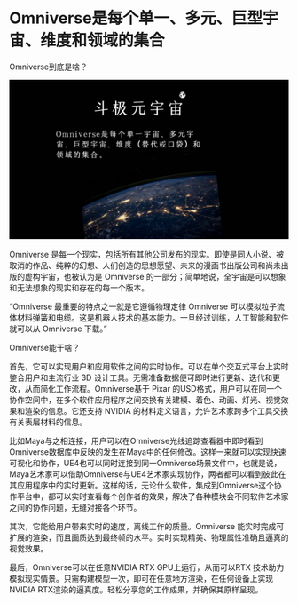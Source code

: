 # Omniverse是每个单一、多元、巨型宇宙、维度和领域的集合


Omniverse到底是啥？

![](fmt01.jpg)



Omniverse 是每一个现实，包括所有其他公司发布的现实。即使是同人小说、被取消的作品、纯粹的幻想、人们创造的思想愿望、未来的漫画书出版公司和尚未出版的虚构宇宙，也被认为是 Omniverse 的一部分；简单地说，全宇宙是可以想象和无法想象的现实和存在的每一个版本。

“Omniverse 最重要的特点之一就是它遵循物理定律 Omniverse 可以模拟粒子流体材料弹簧和电缆。这是机器人技术的基本能力。一旦经过训练，人工智能和软件就可以从 Omniverse 下载。”

Omniverse能干啥？

首先，它可以实现用户和应用软件之间的实时协作。可以在单个交互式平台上实时整合用户和主流行业 3D 设计工具。无需准备数据便可即时进行更新、迭代和更改，从而简化工作流程。Omniverse基于 Pixar 的USD格式，用户可以在同一个协作空间中，在多个软件应用程序之间交换有关建模、着色、动画、灯光、视觉效果和渲染的信息。它还支持 NVIDIA 的材料定义语言，允许艺术家跨多个工具交换有关表层材料的信息。

比如Maya与之相连接，用户可以在Omniverse光线追踪查看器中即时看到Omniverse数据库中反映的发生在Maya中的任何修改。这样一来就可以实现快速可视化和协作，UE4也可以同时连接到同一Omniverse场景文件中，也就是说，Maya艺术家可以借助Omniverse与UE4艺术家实现协作，两者都可以看到彼此在其应用程序中的实时更新。这样的话，无论什么软件，集成到Omniverse这个协作平台中，都可以实时查看每个创作者的效果，解决了各种模块会不同软件艺术家之间的协作问题，无缝对接各个环节。

其次，它能给用户带来实时的速度，离线工作的质量。Omniverse 能实时完成可扩展的渲染，而且画质达到最终帧的水平。实时实现精美、物理属性准确且逼真的视觉效果。

最后，Omniverse可以在任意NVIDIA RTX GPU上运行，从而可以RTX 技术助力模拟现实情景。只需构建模型一次，即可在任意地方渲染，在任何设备上实现NVIDIA RTX渲染的逼真度。轻松分享您的工作成果，并确保其原样呈现。
